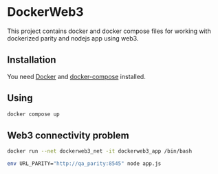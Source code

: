 # DockerWeb3

This project contains docker and docker compose files for working with dockerized parity and nodejs app using web3.

## Installation

You need [Docker](https://www.docker.com/) and [docker-compose](https://docs.docker.com/compose) installed.

## Using

```bash
docker compose up
```

## Web3 connectivity problem

```bash
docker run --net dockerweb3_net -it dockerweb3_app /bin/bash

env URL_PARITY="http://qa_parity:8545" node app.js
```
